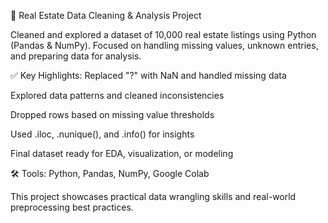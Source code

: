 🚀 Real Estate Data Cleaning & Analysis Project

Cleaned and explored a dataset of 10,000 real estate listings using Python (Pandas & NumPy). Focused on handling missing values, unknown entries, and preparing data for analysis.

✅ Key Highlights:
Replaced "?" with NaN and handled missing data

Explored data patterns and cleaned inconsistencies

Dropped rows based on missing value thresholds

Used .iloc, .nunique(), and .info() for insights

Final dataset ready for EDA, visualization, or modeling

🛠 Tools:
Python, Pandas, NumPy, Google Colab

This project showcases practical data wrangling skills and real-world preprocessing best practices.

